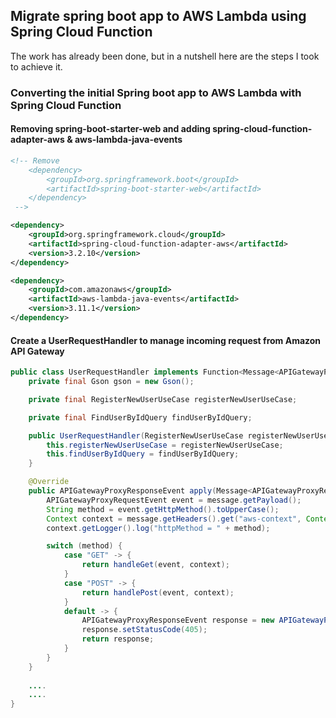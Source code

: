 ## Migrate spring boot app to AWS Lambda using Spring Cloud Function

The work has already been done, but in a nutshell here are the steps I took to achieve it.

### Converting the initial Spring boot app to AWS Lambda with Spring Cloud Function

#### Removing spring-boot-starter-web and adding spring-cloud-function-adapter-aws & aws-lambda-java-events

```xml
<!-- Remove 
    <dependency>
        <groupId>org.springframework.boot</groupId>
        <artifactId>spring-boot-starter-web</artifactId>
    </dependency>
 -->

<dependency>
    <groupId>org.springframework.cloud</groupId>
    <artifactId>spring-cloud-function-adapter-aws</artifactId>
    <version>3.2.10</version>
</dependency>

<dependency>
    <groupId>com.amazonaws</groupId>
    <artifactId>aws-lambda-java-events</artifactId>
    <version>3.11.1</version>
</dependency>

```

#### Create a UserRequestHandler to manage incoming request from Amazon API Gateway

```java
public class UserRequestHandler implements Function<Message<APIGatewayProxyRequestEvent>, APIGatewayProxyResponseEvent> {
    private final Gson gson = new Gson();

    private final RegisterNewUserUseCase registerNewUserUseCase;

    private final FindUserByIdQuery findUserByIdQuery;

    public UserRequestHandler(RegisterNewUserUseCase registerNewUserUseCase, FindUserByIdQuery findUserByIdQuery) {
        this.registerNewUserUseCase = registerNewUserUseCase;
        this.findUserByIdQuery = findUserByIdQuery;
    }

    @Override
    public APIGatewayProxyResponseEvent apply(Message<APIGatewayProxyRequestEvent> message) {
        APIGatewayProxyRequestEvent event = message.getPayload();
        String method = event.getHttpMethod().toUpperCase();
        Context context = message.getHeaders().get("aws-context", Context.class);
        context.getLogger().log("httpMethod = " + method);

        switch (method) {
            case "GET" -> {
                return handleGet(event, context);
            }
            case "POST" -> {
                return handlePost(event, context);
            }
            default -> {
                APIGatewayProxyResponseEvent response = new APIGatewayProxyResponseEvent();
                response.setStatusCode(405);
                return response;
            }
        }
    }
    
    ....
    ....
}
```
